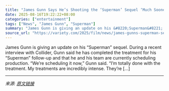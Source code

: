 ```yaml
---
title: "James Gunn Says He’s Shooting the ‘Superman’ Sequel ‘Much Sooner Rather Than Later’: ‘We’re Scheduling it Now’"
date: 2025-08-16T19:22:22+08:00
categories: ["entertainment"]
tags: ["News", "James Gunn", "Superman"]
summary: "James Gunn is giving an update on his &#8220;Superman&#8221; sequel. During a recent interview with Collider, Gunn said he has completed the treatment for his &#8220;Superman&#8221; follow-up and that"
source_url: "https://variety.com/2025/film/news/james-gunns-superman-sequel-shooting-sooner-than-later-1236491194/"
---
```


James Gunn is giving an update on his &#8220;Superman&#8221; sequel. During a recent interview with Collider, Gunn said he has completed the treatment for his &#8220;Superman&#8221; follow-up and that he and his team are currently scheduling production. “We’re scheduling it now,&#8221; Gunn said. &#8220;I’m totally done with the treatment. My treatments are incredibly intense. They’re [&#8230;]

---

*来源: [原文链接](https://variety.com/2025/film/news/james-gunns-superman-sequel-shooting-sooner-than-later-1236491194/)*
